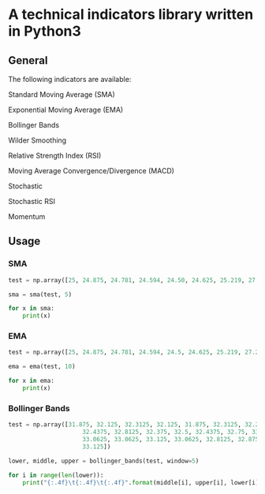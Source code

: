 # A technical indicators library written in Python3

## General

The following indicators are available:

Standard Moving Average (SMA)

Exponential Moving Average (EMA)

Bollinger Bands

Wilder Smoothing

Relative Strength Index (RSI)

Moving Average Convergence/Divergence (MACD)

Stochastic

Stochastic RSI

Momentum

## Usage

### SMA

```python
test = np.array([25, 24.875, 24.781, 24.594, 24.50, 24.625, 25.219, 27.25])

sma = sma(test, 5)

for x in sma:
    print(x)
```

### EMA

```python
test = np.array([25, 24.875, 24.781, 24.594, 24.5, 24.625, 25.219, 27.25])

ema = ema(test, 10)

for x in ema:
    print(x)
```

### Bollinger Bands

```python
test = np.array([31.875, 32.125, 32.3125, 32.125, 31.875, 32.3125, 32.25,
                     32.4375, 32.8125, 32.375, 32.5, 32.4375, 32.75, 33.1875,
                     33.0625, 33.0625, 33.125, 33.0625, 32.8125, 32.875, 33.25,
                     33.125])

lower, middle, upper = bollinger_bands(test, window=5)

for i in range(len(lower)):
    print("{:.4f}\t{:.4f}\t{:.4f}".format(middle[i], upper[i], lower[i]))
```
